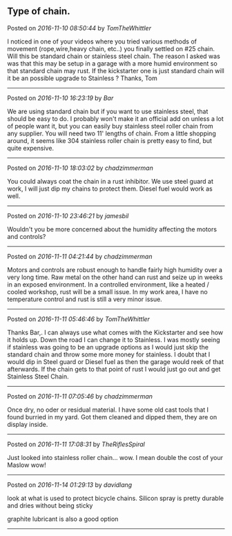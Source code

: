 ## Type of chain.
Posted on *2016-11-10 08:50:44* by *TomTheWhittler*

I noticed in one of your videos where you tried various methods of movement (rope,wire,heavy chain, etc..) you finally settled on #25 chain. Will this be standard chain or stainless steel chain. The reason I asked was was that this may be setup in a garage with a more humid environment so that standard chain may rust. If the kickstarter one is just standard chain will it be an possible upgrade to Stainless ? Thanks, Tom

---

Posted on *2016-11-10 16:23:19* by *Bar*

We are using standard chain but if you want to use stainless steel, that should be easy to do. I probably won't make it an official add on unless a lot of people want it, but you can easily buy stainless steel roller chain from any supplier. You will need two 11' lengths of chain. From a little shopping around, it seems like 304 stainless roller chain is pretty easy to find, but quite expensive.

---

Posted on *2016-11-10 18:03:02* by *chadzimmerman*

You could always coat the chain in a rust inhibitor.  We use steel guard at work, I will just dip my chains to protect them.  Diesel fuel would work as well.

---

Posted on *2016-11-10 23:46:21* by *jamesbil*

Wouldn't you be more  concerned about the humidity affecting the motors and controls?

---

Posted on *2016-11-11 04:21:44* by *chadzimmerman*

Motors and controls are robust enough to handle fairly high humidity over a very long time. Raw metal on the other hand can rust and seize up in weeks in an exposed environment.  In a controlled environment, like a heated / cooled workshop, rust will be a small issue.  In my work area, I have no temperature control and rust is still a very minor issue.

---

Posted on *2016-11-11 05:46:46* by *TomTheWhittler*

Thanks Bar,. I can always use what comes with the Kickstarter and see how it holds up. Down the road I can change it to Stainless. I was mostly seeing if stainless was going to be an upgrade options as I would just skip the standard chain and throw some more money for stainless.  I doubt that I would dip in Steel guard or Diesel fuel as then the garage would reek of that afterwards. If the chain gets to that point of rust I would just go out and get Stainless Steel Chain.

---

Posted on *2016-11-11 07:05:46* by *chadzimmerman*

Once dry, no oder or residual material.  I have some old cast tools that I found burried in my yard.   Got them cleaned and dipped them, they are on display inside.

---

Posted on *2016-11-11 17:08:31* by *TheRiflesSpiral*

Just looked into stainless roller chain... wow. I mean double the cost of your Maslow wow!

---

Posted on *2016-11-14 01:29:13* by *davidlang*

look at what is used to protect bicycle chains. Silicon spray is pretty durable and dries without being sticky

graphite lubricant is also a good option

---

